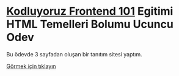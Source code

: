 # [Kodluyoruz Frontend 101](https://github.com/erdinckurt/kodluyoruz-frontend-101-egitimi) Egitimi HTML Temelleri Bolumu Ucuncu Odev

Bu ödevde 3 sayfadan oluşan bir tanıtım sitesi yaptım.

[Görmek için tıklayın](https://erdinckurt.github.io/frontend-101-html-ucuncu-odev/)
